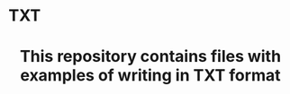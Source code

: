 # TXT

<h1 align="center">This repository contains files with examples of writing in TXT format</h1>
